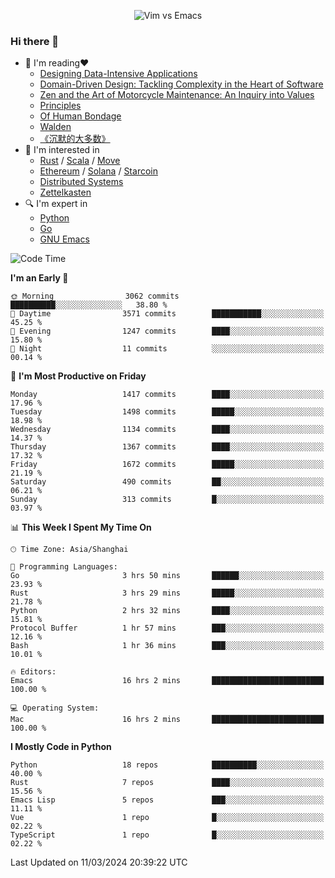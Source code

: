 <p align="center">
    <img src="https://gist.githubusercontent.com/coldnight/e696baffb094e71c96cb302118878eae/raw/40ea5053a6f66cc65f90f437e4173497da225958/banner.gif" alt="Vim vs Emacs" />
</p>

### Hi there 👋

- 📖 I'm reading❤️
    + [Designing Data-Intensive Applications](https://www.oreilly.com/library/view/designing-data-intensive-applications/9781491903063/)
    + [Domain-Driven Design: Tackling Complexity in the Heart of Software](https://www.dddcommunity.org/book/evans_2003/)
    + [Zen and the Art of Motorcycle Maintenance: An Inquiry into Values](https://en.wikipedia.org/wiki/Zen_and_the_Art_of_Motorcycle_Maintenance)
    + [Principles](https://www.principles.com/)
    + [Of Human Bondage](https://en.wikipedia.org/wiki/Of_Human_Bondage)
    + [Walden](https://en.wikipedia.org/wiki/Walden)
    + [《沉默的大多数》](https://en.wikipedia.org/wiki/Silent_majority)
- 🌱 I'm interested in
    + [Rust](https://www.rust-lang.org/) / [Scala](https://www.scala-lang.org/) / [Move](https://github.com/move-language/move/)
    + [Ethereum](https://ethereum.org/en/) / [Solana](https://solana.com/) / [Starcoin](https://github.com/starcoinorg/starcoin)
	+ [Distributed Systems](https://www.linuxzen.com/notes/topics/20200320174417_%E5%88%86%E5%B8%83%E5%BC%8F/)
	+ [Zettelkasten](https://www.linuxzen.com/notes/notes/20220120080920-slip_box/)
- 🔍 I'm expert in
    + [Python](https://www.python.org/)
    + [Go](https://go.dev/)
    + [GNU Emacs](https://www.gnu.org/software/emacs/)

<!--START_SECTION:waka-->
![Code Time](http://img.shields.io/badge/Code%20Time-2%2C721%20hrs%2058%20mins-blue)

**I'm an Early 🐤** 

```text
🌞 Morning                3062 commits        ██████████░░░░░░░░░░░░░░░   38.80 % 
🌆 Daytime                3571 commits        ███████████░░░░░░░░░░░░░░   45.25 % 
🌃 Evening                1247 commits        ████░░░░░░░░░░░░░░░░░░░░░   15.80 % 
🌙 Night                  11 commits          ░░░░░░░░░░░░░░░░░░░░░░░░░   00.14 % 
```
📅 **I'm Most Productive on Friday** 

```text
Monday                   1417 commits        ████░░░░░░░░░░░░░░░░░░░░░   17.96 % 
Tuesday                  1498 commits        █████░░░░░░░░░░░░░░░░░░░░   18.98 % 
Wednesday                1134 commits        ████░░░░░░░░░░░░░░░░░░░░░   14.37 % 
Thursday                 1367 commits        ████░░░░░░░░░░░░░░░░░░░░░   17.32 % 
Friday                   1672 commits        █████░░░░░░░░░░░░░░░░░░░░   21.19 % 
Saturday                 490 commits         ██░░░░░░░░░░░░░░░░░░░░░░░   06.21 % 
Sunday                   313 commits         █░░░░░░░░░░░░░░░░░░░░░░░░   03.97 % 
```


📊 **This Week I Spent My Time On** 

```text
🕑︎ Time Zone: Asia/Shanghai

💬 Programming Languages: 
Go                       3 hrs 50 mins       ██████░░░░░░░░░░░░░░░░░░░   23.93 % 
Rust                     3 hrs 29 mins       █████░░░░░░░░░░░░░░░░░░░░   21.78 % 
Python                   2 hrs 32 mins       ████░░░░░░░░░░░░░░░░░░░░░   15.81 % 
Protocol Buffer          1 hr 57 mins        ███░░░░░░░░░░░░░░░░░░░░░░   12.16 % 
Bash                     1 hr 36 mins        ███░░░░░░░░░░░░░░░░░░░░░░   10.01 % 

🔥 Editors: 
Emacs                    16 hrs 2 mins       █████████████████████████   100.00 % 

💻 Operating System: 
Mac                      16 hrs 2 mins       █████████████████████████   100.00 % 
```

**I Mostly Code in Python** 

```text
Python                   18 repos            ██████████░░░░░░░░░░░░░░░   40.00 % 
Rust                     7 repos             ████░░░░░░░░░░░░░░░░░░░░░   15.56 % 
Emacs Lisp               5 repos             ███░░░░░░░░░░░░░░░░░░░░░░   11.11 % 
Vue                      1 repo              █░░░░░░░░░░░░░░░░░░░░░░░░   02.22 % 
TypeScript               1 repo              █░░░░░░░░░░░░░░░░░░░░░░░░   02.22 % 
```




 Last Updated on 11/03/2024 20:39:22 UTC
<!--END_SECTION:waka-->
